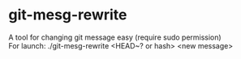 # git-mesg-rewrite
A tool for changing git message easy (require sudo permission)\
For launch: ./git-mesg-rewrite <HEAD~? or hash> \<new message>
